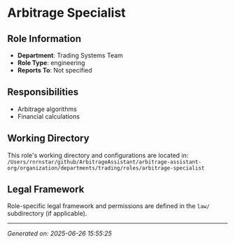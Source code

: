 # Arbitrage Specialist

## Role Information
- **Department**: Trading Systems Team
- **Role Type**: engineering
- **Reports To**: Not specified

## Responsibilities
- Arbitrage algorithms
- Financial calculations

## Working Directory
This role's working directory and configurations are located in:
`/Users/rnrnstar/github/ArbitrageAssistant/arbitrage-assistant-org/organization/departments/trading/roles/arbitrage-specialist`

## Legal Framework
Role-specific legal framework and permissions are defined in the `law/` subdirectory (if applicable).

---
*Generated on: 2025-06-26 15:55:25*
